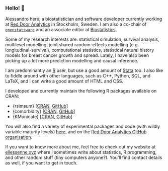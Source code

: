 ### Hello! 👋

Alessandro here, a biostatistician and software developer currently working at [Red Door Analytics](https://reddooranalytics.se) in Stockholm, Sweden.
I am also a co-chair of [`openstatsware`](https://www.openstatsware.org/) and an associate editor at [Biostatistics](https://academic.oup.com/biostatistics).

Some of my research interests are: statistical simulation, survival analysis, multilevel modelling, joint shared random-effects modelling (e.g. longitudinal-survival), computational statistics, statistical natural history models for breast cancer growth and spread.
Lately, I have also been picking up a lot more prediction modelling and causal inference.

I am predominantly an [R](https://www.r-project.org/) user, but use a good amount of [Stata](https://www.stata.com/) too.
I also like to fiddle around with other languages, such as C++, Python, SQL, and LaTeX, and I can write a good amount of HTML and CSS.

I developed and currently maintain the following R packages available on CRAN:

* {rsimsum} [[CRAN](https://CRAN.R-project.org/package=rsimsum), [GitHub](https://github.com/ellessenne/rsimsum)]
* {comorbidity} [[CRAN](https://CRAN.R-project.org/package=comorbidity), [GitHub](https://github.com/ellessenne/comorbidity)]
* {KMunicate} [[CRAN](https://CRAN.R-project.org/package=KMunicate), [GitHub](https://github.com/ellessenne/KMunicate-package)]

You will also find a variety of experimental packages and code (with wildly variable maturity levels) [here](https://github.com/ellessenne?tab=repositories), and on the [Red Door Analytics GitHub organisation](https://github.com/RedDoorAnalytics).

If you want to know more about me, feel free to check out my website at [ellessenne.xyz](https://www.ellessenne.xyz) where I sometimes write about statistics, R programming, and other random stuff (tiny computers anyone?).
You'll find contact details as well, if you want to get in touch.
